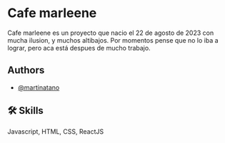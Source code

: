 # Cafe marleene

Cafe marleene es un proyecto que nacio el 22 de agosto de 2023 con mucha ilusion, y muchos altibajos. Por momentos pense que no lo iba a lograr, pero aca está despues de mucho trabajo. 


## Authors

- [@martinatano](https://www.github.com/martinatano)


## 🛠 Skills
Javascript, HTML, CSS, ReactJS
